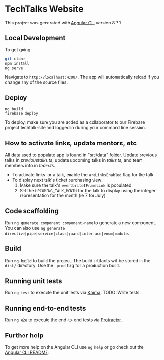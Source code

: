 # TechTalks Website

This project was generated with [Angular CLI](https://github.com/angular/angular-cli) version 8.2.1.

## Local Development
To get going:
```bash
git clone
npm install
ng serve
```
Navigate to `http://localhost:4200/`. The app will automatically reload if you change any of the source files.

## Deploy
```
ng build
firebase deploy
```
To deploy, make sure you are added as a collaborator to our Firebase project techtalk-site and logged in during your command line session.

## How to activate links, update mentors, etc
All data used to populate app is found in "src/data" folder. Update previous talks in _previoustalks.ts_, update upcoming talks in _talks.ts_, and team members info in _team.ts_.

* To activate links for a talk, enable the `areLinksEnabled` flag for the talk.
* To display next talk's ticket purchasing view:
    1. Make sure the talk's `eventbriteIFrameLink` is populated
    1. Set the `UPCOMING_TALK_MONTH` for the talk to display using the integer representation for the month (ie 7 for July)

## Code scaffolding

Run `ng generate component component-name` to generate a new component. You can also use `ng generate directive|pipe|service|class|guard|interface|enum|module`.

## Build

Run `ng build` to build the project. The build artifacts will be stored in the `dist/` directory. Use the `-prod` flag for a production build.

## Running unit tests

Run `ng test` to execute the unit tests via [Karma](https://karma-runner.github.io).
TODO: Write tests...

## Running end-to-end tests

Run `ng e2e` to execute the end-to-end tests via [Protractor](http://www.protractortest.org/).

## Further help

To get more help on the Angular CLI use `ng help` or go check out the [Angular CLI README](https://github.com/angular/angular-cli/blob/master/README.md).
